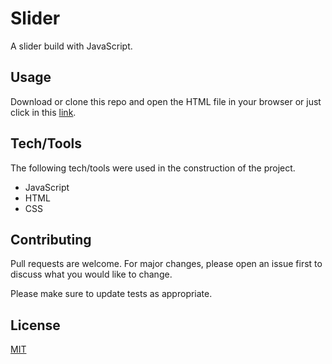 # Slider
A slider build with JavaScript.

## Usage
Download or clone this repo and open the HTML file in your browser or just click in this [link](https://mbthales.github.io/slider/).

## Tech/Tools
The following tech/tools were used in the construction of the project.
- JavaScript
- HTML
- CSS

## Contributing
Pull requests are welcome. For major changes, please open an issue first to discuss what you would like to change.

Please make sure to update tests as appropriate.

## License
[MIT](https://github.com/mbthales/slider/blob/master/license)
